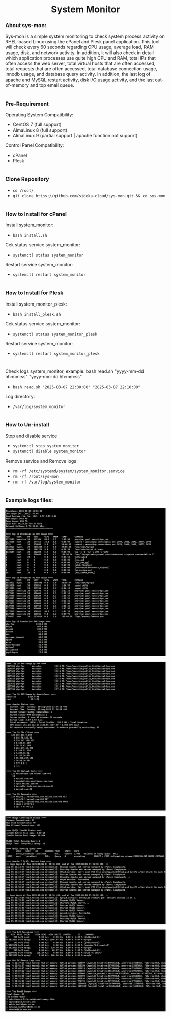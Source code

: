 <h1 align="center">System Monitor</h1>

### About sys-mon:

Sys-mon is a simple system monitoring to check system process activity on RHEL-based Linux using the cPanel and Plesk panel application. This tool will check every 60 seconds regarding CPU usage, average load, RAM usage, disk, and network activity. In addition, it will also check in detail which application processes use quite high CPU and RAM, total IPs that often access the web server, total virtual hosts that are often accessed, total requests that are often accessed, total database connection usage, innodb usage, and database query activity. In addition, the last log of apache and MySQL restart activity, disk I/O usage activity, and the last out-of-memory and top email queue.

#

### Pre-Requirement

Operating System Compatibility:
- CentOS 7 (full support)
- AlmaLinux 8 (full support)
- AlmaLinux 9 (partial support | apache function not support)

Control Panel Compatibility:
- cPanel
- Plesk


#
### Clone Repository

- `cd /root/`
- `git clone https://github.com/sideka-cloud/sys-mon.git && cd sys-mon`

#
### How to Install for cPanel

Install system_monitor: 

- `bash install.sh`

Cek status service system_monitor:

- `systemctl status system_monitor`

Restart service system_monitor:

- `systemctl restart system_monitor`


#
### How to Install for Plesk

Install system_monitor_plesk: 

- `bash install_plesk.sh`

Cek status service system_monitor:

- `systemctl status system_monitor_plesk`

Restart service system_monitor:

- `systemctl restart system_monitor_plesk`

#
Check logs system_monitor, example: bash read.sh "yyyy-mm-dd hh:mm:ss" "yyyy-mm-dd hh:mm:ss"

- `bash read.sh "2025-03-07 22:00:00" "2025-03-07 22:10:00"`

Log directory:

- `/var/log/system_monitor`

#
### How to Un-install

Stop and disable service

- `systemctl stop system_monitor`
- `systemctl disable system_monitor`

Remove service and Remove logs

- `rm -rf /etc/systemd/system/system_monitor.service`
- `rm -rf /root/sys-mon`
- `rm -rf /var/log/system_monitor`

#
### Example logs files:

![sample-log-1](img/log-1.PNG)

![sample-log-2](img/log-2.PNG)

![sample-log-3](img/log-3.PNG)

![sample-log-4](img/log-4.PNG)
